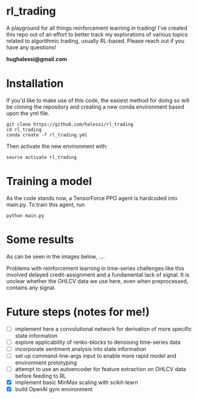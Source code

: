 # rl_trading
A playground for all things reinforcement learning in trading! I've created this repo out of an effort to better track my explorations of various topics related to algorithmic trading, usually RL-based. Please reach out if you have any questions!

__hughalessi@gmail.com__

# Installation
If you'd like to make use of this code, the easiest method for doing so will be cloning the repository and creating a new conda environment based upon the yml file. 

```
git clone https://github.com/halessi/rl_trading
cd rl_trading
conda create -f rl_trading.yml
```

Then activate the new environment with:
```
source activate rl_trading
```

# Training a model
As the code stands now, a TensorForce PPO agent is hardcoded into main.py. To train this agent, run
```
python main.py
```

# Some results
As can be seen in the images below, ....

Problems with reinforcement learning in time-series challenges like this involved delayed credit-assignment and a fundamental lack of signal. It is unclear whether the OHLCV data we use here, even when preprocessed, contains any signal.  

# Future steps (notes for me!)
- [ ] implement here a convolutional network for derivation of more specific state information
- [ ] explore applicability of renko-blocks to denoising time-series data
- [ ] incorporate sentiment analysis into state information
- [ ] set up command-line-args input to enable more rapid model and environment prototyping
- [ ] attempt to use an autoencoder for feature extraction on OHLCV data before feeding to RL
- [X] implement basic MinMax scaling with scikit-learn
- [X] build OpenAI gym environment
